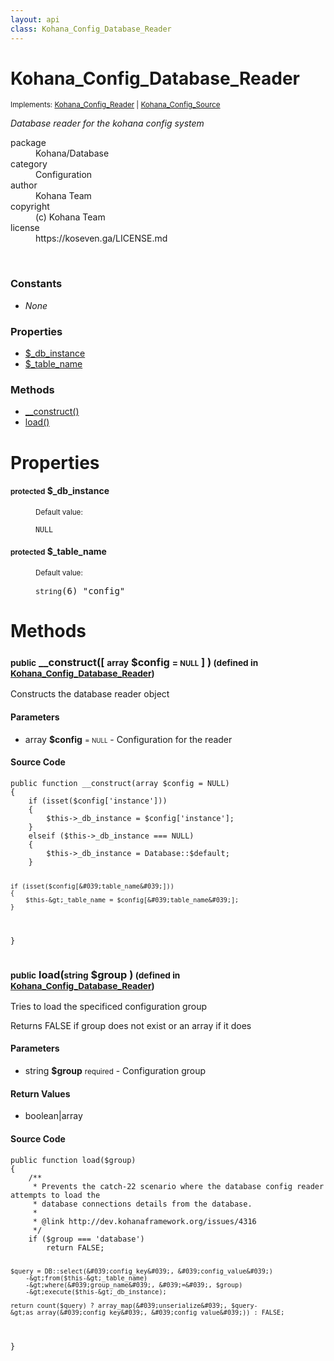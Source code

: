 ```yaml
---
layout: api
class: Kohana_Config_Database_Reader
---
```

<h1>Kohana_Config_Database_Reader</h1>
<p class='interfaces'>
<small>Implements: <a href='/documentation/api/Kohana_Config_Reader'>Kohana_Config_Reader</a> | <a href='/documentation/api/Kohana_Config_Source'>Kohana_Config_Source</a></small>
</p>
<p>
<i><p>Database reader for the kohana config system</p>
</i>
</p>
<dl class='tags'>
<dt>package</dt>
<dd>Kohana/Database</dd>
<dt>category</dt>
<dd>Configuration</dd>
<dt>author</dt>
<dd>Kohana Team</dd>
<dt>copyright</dt>
<dd>(c) Kohana Team</dd>
<dt>license</dt>
<dd>https://koseven.ga/LICENSE.md</dd>
</dl>
<br />
<div class='toc row d-none d-sm-flex d-md-flex d-lg-flex d-xl-flex'>
<div class='constants col-4'>
<h3>Constants</h3>
<ul>
<li>
<em>None</em>
</li>
</ul>
</div>
<div class='properties col-4'>
<h3>Properties</h3>
<ul>
<li>
<a href="#property-_db_instance">$_db_instance</a>
</li>
<li>
<a href="#property-_table_name">$_table_name</a>
</li>
</ul>
</div>
<div class='methods col-4'>
<h3>Methods</h3>
<ul>
<li>
<a href="#__construct">__construct()</a>
</li>
<li>
<a href="#load">load()</a>
</li>

</ul>
</div>
</div>
<h1 id='properties'>Properties</h1>
<div class='properties'>
<dl>
<dt>
<h4 id='property-_db_instance'><small>protected</small>  <span class='blue'></span> $_db_instance</h4>
</dt>
<dd>
 </dd>
<dd>
 </dd>
<dd>
<small>Default value:</small>
<br />
 <pre class="debug"><small>NULL</small></pre></dd>
<dt>
<h4 id='property-_table_name'><small>protected</small>  <span class='blue'></span> $_table_name</h4>
</dt>
<dd>
 </dd>
<dd>
 </dd>
<dd>
<small>Default value:</small>
<br />
 <pre class="debug"><small>string</small><span>(6)</span> "config"</pre></dd>
</dl>
</div>
<h1 id='methods'>Methods</h1>
<div class='methods'>

<div class='method'>
<h3 id="__construct"><small>public</small>  __construct([ <small>array</small> <span class="param" title="Configuration for the reader">$config</span> <small>= <small>NULL</small></small> ] )<small> (defined in <a href='/documentation/api/Kohana_Config_Database_Reader'>Kohana_Config_Database_Reader</a>)</small></h3>
<div class='description'><p>Constructs the database reader object</p>
</div>
<h4>Parameters</h4>
<ul>
<li>
 <span class="blue">array </span><strong> $config</strong> <small> = <small>NULL</small></small> - Configuration for the reader</li>
</ul>
<div class="method-source">
<h4>Source Code</h4>
<pre>
<code class="language-php">public function __construct(array $config = NULL)
{
	if (isset($config[&#039;instance&#039;]))
	{
		$this-&gt;_db_instance = $config[&#039;instance&#039;];
	}
	elseif ($this-&gt;_db_instance === NULL)
	{
		$this-&gt;_db_instance = Database::$default;
	}

	if (isset($config[&#039;table_name&#039;]))
	{
		$this-&gt;_table_name = $config[&#039;table_name&#039;];
	}
}</code>
</pre>
</div>
</div>

<div class='method'>
<h3 id="load"><small>public</small>  load(<small>string</small> <span class="param" title="Configuration group">$group</span> )<small> (defined in <a href='/documentation/api/Kohana_Config_Database_Reader'>Kohana_Config_Database_Reader</a>)</small></h3>
<div class='description'><p>Tries to load the specificed configuration group</p>

<p>Returns FALSE if group does not exist or an array if it does</p>
</div>
<h4>Parameters</h4>
<ul>
<li>
 <span class="blue">string </span><strong> $group</strong> <small>required</small> - Configuration group</li>
</ul>
<h4>Return Values</h4>
<ul class='return'>
<li>
<span class='blue'>boolean|array</span>  
</li></ul>
<div class="method-source">
<h4>Source Code</h4>
<pre>
<code class="language-php">public function load($group)
{
	/**
	 * Prevents the catch-22 scenario where the database config reader attempts to load the 
	 * database connections details from the database.
	 *
	 * @link http://dev.kohanaframework.org/issues/4316
	 */
	if ($group === &#039;database&#039;)
		return FALSE;

	$query = DB::select(&#039;config_key&#039;, &#039;config_value&#039;)
		-&gt;from($this-&gt;_table_name)
		-&gt;where(&#039;group_name&#039;, &#039;=&#039;, $group)
		-&gt;execute($this-&gt;_db_instance);

	return count($query) ? array_map(&#039;unserialize&#039;, $query-&gt;as_array(&#039;config_key&#039;, &#039;config_value&#039;)) : FALSE;
}</code>
</pre>
</div>
</div>
</div>